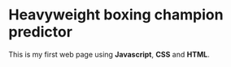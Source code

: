 # Heavyweight boxing champion predictor

This is my first web page using **Javascript**, **CSS** and **HTML**.
